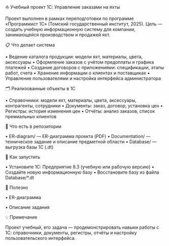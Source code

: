 ⛵ Учебный проект 1С: Управление заказами на яхты

Проект выполнен в рамках переподготовки по программе «Программист 1С» (Томский государственный институт, 2025).
Цель — создать учебную информационную систему для компании, занимающейся производством и продажей яхт.

📋 Что делает система

• Ведение каталога продукции: модели яхт, материалы, цвета, аксессуары
• Оформление заказов с учётом предоплаты и графика платежей
• Создание договоров с приложениями: спецификации, этапы работ, счета
• Хранение информации о клиентах и поставщиках
• Управление пользователями и настройка интерфейса администратора

🗂 Реализованные объекты в 1С

• Справочники: модели яхт, материалы, цвета, аксессуары, контрагенты, сотрудники
• Документы: заказ, договор, установка цен
• Регистры: история изменения цен
• Отчёты: анализ заказов, список премиальных клиентов

💾 Что есть в репозитории

• ER-diagram/
 — ER-диаграмма проекта (PDF)
• Documentation/
 — техническое задание и описание предметной области
• Database/
 — выгрузка базы 1С (.dt)

🚀 Как запустить

• Установите 1С: Предприятие 8.3 (учебную или рабочую версию)
• Создайте новую информационную базу
• Восстановите базу из файла Database/*.dt

🔗 Полезно

• ER-диаграмма

• Описание задания

💡 Примечание

Проект учебный, его задача — продемонстрировать навыки работы с 1С: справочники, документы, регистры, отчёты и настройку пользовательского интерфейса.

